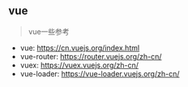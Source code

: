 ## vue
> vue一些参考

- vue: https://cn.vuejs.org/index.html
- vue-router: https://router.vuejs.org/zh-cn/
- vuex: https://vuex.vuejs.org/zh-cn/
- vue-loader: https://vue-loader.vuejs.org/zh-cn/